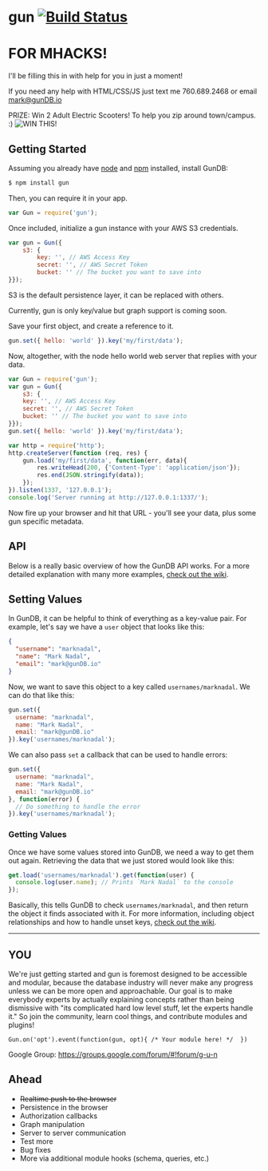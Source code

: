 gun [![Build Status](https://travis-ci.org/amark/gun.svg?branch=master)](https://travis-ci.org/amark/gun)
===

FOR MHACKS!
===
I'll be filling this in with help for you in just a moment!

If you need any help with HTML/CSS/JS just text me 760.689.2468 or email mark@gunDB.io

PRIZE: Win 2 Adult Electric Scooters! To help you zip around town/campus. :)
![WIN THIS!](http://ecx.images-amazon.com/images/I/71kVRVWvTxL._SL1500_.jpg)

## Getting Started

Assuming you already have [node](http://nodejs.org/) and [npm](https://www.npmjs.com/) installed, install GunDB:

```bash
$ npm install gun
```

Then, you can require it in your app.

```javascript
var Gun = require('gun');
```

Once included, initialize a gun instance with your AWS S3 credentials.

```JavaScript
var gun = Gun({
	s3: {
		key: '', // AWS Access Key
		secret: '', // AWS Secret Token
		bucket: '' // The bucket you want to save into
}});
```

S3 is the default persistence layer, it can be replaced with others.

Currently, gun is only key/value but graph support is coming soon.

Save your first object, and create a reference to it.

```javascript
gun.set({ hello: 'world' }).key('my/first/data');
```

Now, altogether, with the node hello world web server that replies with your data.

```JavaScript
var Gun = require('gun');
var gun = Gun({
	s3: {
  	key: '', // AWS Access Key
  	secret: '', // AWS Secret Token
  	bucket: '' // The bucket you want to save into
}});
gun.set({ hello: 'world' }).key('my/first/data');

var http = require('http');
http.createServer(function (req, res) {
	gun.load('my/first/data', function(err, data){
		res.writeHead(200, {'Content-Type': 'application/json'});
		res.end(JSON.stringify(data));
	});
}).listen(1337, '127.0.0.1');
console.log('Server running at http://127.0.0.1:1337/');
```

Now fire up your browser and hit that URL - you'll see your data, plus some gun specific metadata.

## API

Below is a really basic overview of how the GunDB API works.  For a more detailed explanation with many more examples, [check out the wiki](#).

## Setting Values

In GunDB, it can be helpful to think of everything as a key-value pair.  For example, let's say we have a `user` object that looks like this:

```json
{
  "username": "marknadal",
  "name": "Mark Nadal",
  "email": "mark@gunDB.io"
}
```
Now, we want to save this object to a key called `usernames/marknadal`.  We can do that like this:

```javascript
gun.set({
  username: "marknadal",
  name: "Mark Nadal",
  email: "mark@gunDB.io"
}).key('usernames/marknadal');
```

We can also pass `set` a callback that can be used to handle errors:

```javascript
gun.set({
  username: "marknadal",
  name: "Mark Nadal",
  email: "mark@gunDB.io"
}, function(error) {
  // Do something to handle the error
}).key('usernames/marknadal');
```

### Getting Values

Once we have some values stored into GunDB, we need a way to get them out again.  Retrieving the data that we just stored would look like this:

```javascript
get.load('usernames/marknadal').get(function(user) {
  console.log(user.name); // Prints `Mark Nadal` to the console
});
```

Basically, this tells GunDB to check `usernames/marknadal`, and then return the object it finds associated with it.  For more information, including object relationships and how to handle unset keys, [check out the wiki](#).

---

## YOU
We're just getting started and gun is foremost designed to be accessible and modular, because the database industry will never make any progress unless we can be more open and approachable. Our goal is to make everybody experts by actually explaining concepts rather than being dismissive with "its complicated hard low level stuff, let the experts handle it." So join the community, learn cool things, and contribute modules and plugins!

`Gun.on('opt').event(function(gun, opt){ /* Your module here! */  })`

Google Group: https://groups.google.com/forum/#!forum/g-u-n

## Ahead
- ~~Realtime push to the browser~~
- Persistence in the browser
- Authorization callbacks
- Graph manipulation
- Server to server communication
- Test more
- Bug fixes
- More via additional module hooks (schema, queries, etc.)
